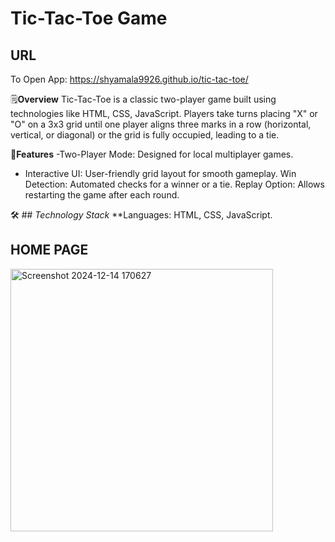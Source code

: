 # Tic-Tac-Toe Game

## URL
To Open App:  https://shyamala9926.github.io/tic-tac-toe/

🗒️**Overview**
Tic-Tac-Toe is a classic two-player game built using technologies like HTML, CSS, JavaScript. Players take turns placing "X" or "O" on a 3x3 grid until one player aligns three marks in a row (horizontal, vertical, or diagonal) or the grid is fully occupied, leading to a tie.

🚀**Features**
-Two-Player Mode: Designed for local multiplayer games.
- Interactive UI: User-friendly grid layout for smooth gameplay.
Win Detection: Automated checks for a winner or a tie.
Replay Option: Allows restarting the game after each round. 

🛠️ ## *Technology Stack*
**Languages: HTML, CSS, JavaScript.

## HOME PAGE
<img width="420" alt="Screenshot 2024-12-14 170627" src="https://github.com/user-attachments/assets/933cb5ba-c000-450c-bb84-ee17af8716f2" />


